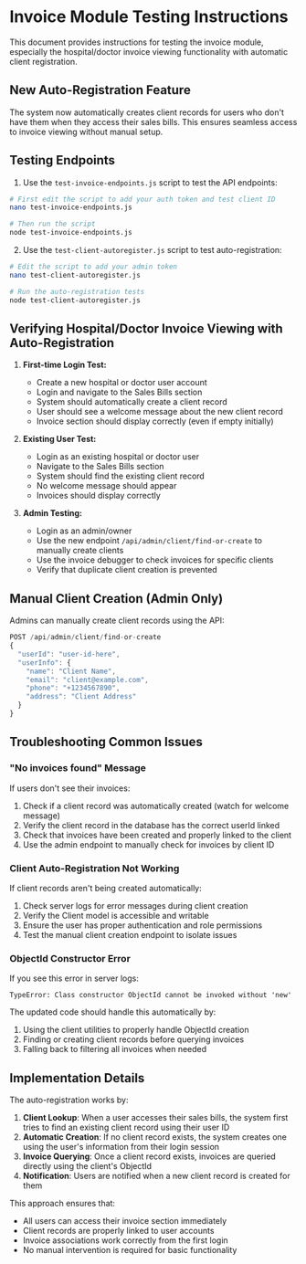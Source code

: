 # Invoice Module Testing Instructions

This document provides instructions for testing the invoice module, especially the hospital/doctor invoice viewing functionality with automatic client registration.

## New Auto-Registration Feature

The system now automatically creates client records for users who don't have them when they access their sales bills. This ensures seamless access to invoice viewing without manual setup.

## Testing Endpoints

1. Use the `test-invoice-endpoints.js` script to test the API endpoints:

```bash
# First edit the script to add your auth token and test client ID
nano test-invoice-endpoints.js

# Then run the script
node test-invoice-endpoints.js
```

2. Use the `test-client-autoregister.js` script to test auto-registration:

```bash
# Edit the script to add your admin token
nano test-client-autoregister.js

# Run the auto-registration tests
node test-client-autoregister.js
```

## Verifying Hospital/Doctor Invoice Viewing with Auto-Registration

1. **First-time Login Test:**
   - Create a new hospital or doctor user account
   - Login and navigate to the Sales Bills section
   - System should automatically create a client record
   - User should see a welcome message about the new client record
   - Invoice section should display correctly (even if empty initially)

2. **Existing User Test:**
   - Login as an existing hospital or doctor user
   - Navigate to the Sales Bills section
   - System should find the existing client record
   - No welcome message should appear
   - Invoices should display correctly

3. **Admin Testing:**
   - Login as an admin/owner
   - Use the new endpoint `/api/admin/client/find-or-create` to manually create clients
   - Use the invoice debugger to check invoices for specific clients
   - Verify that duplicate client creation is prevented

## Manual Client Creation (Admin Only)

Admins can manually create client records using the API:

```javascript
POST /api/admin/client/find-or-create
{
  "userId": "user-id-here",
  "userInfo": {
    "name": "Client Name",
    "email": "client@example.com",
    "phone": "+1234567890",
    "address": "Client Address"
  }
}
```

## Troubleshooting Common Issues

### "No invoices found" Message

If users don't see their invoices:

1. Check if a client record was automatically created (watch for welcome message)
2. Verify the client record in the database has the correct userId linked
3. Check that invoices have been created and properly linked to the client
4. Use the admin endpoint to manually check for invoices by client ID

### Client Auto-Registration Not Working

If client records aren't being created automatically:

1. Check server logs for error messages during client creation
2. Verify the Client model is accessible and writable
3. Ensure the user has proper authentication and role permissions
4. Test the manual client creation endpoint to isolate issues

### ObjectId Constructor Error

If you see this error in server logs:

```
TypeError: Class constructor ObjectId cannot be invoked without 'new'
```

The updated code should handle this automatically by:
1. Using the client utilities to properly handle ObjectId creation
2. Finding or creating client records before querying invoices
3. Falling back to filtering all invoices when needed

## Implementation Details

The auto-registration works by:

1. **Client Lookup**: When a user accesses their sales bills, the system first tries to find an existing client record using their user ID
2. **Automatic Creation**: If no client record exists, the system creates one using the user's information from their login session
3. **Invoice Querying**: Once a client record exists, invoices are queried directly using the client's ObjectId
4. **Notification**: Users are notified when a new client record is created for them

This approach ensures that:
- All users can access their invoice section immediately
- Client records are properly linked to user accounts
- Invoice associations work correctly from the first login
- No manual intervention is required for basic functionality
